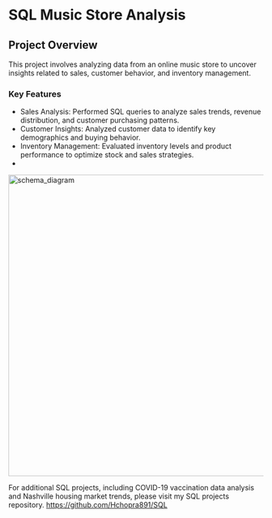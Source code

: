 # SQL Music Store Analysis
## Project Overview
This project involves analyzing data from an online music store to uncover insights related to sales, customer behavior, and inventory management.





### Key Features
* Sales Analysis: Performed SQL queries to analyze sales trends, revenue distribution, and customer purchasing patterns.
* Customer Insights: Analyzed customer data to identify key demographics and buying behavior.
* Inventory Management: Evaluated inventory levels and product performance to optimize stock and sales strategies.
* 
<img width="594" alt="schema_diagram" src="https://github.com/Hchopra891/SQL-Music-Store-Analysis-/assets/96097088/35747ff7-ab2b-44a8-9538-02bad22d1c9c">



For additional SQL projects, including COVID-19 vaccination data analysis and Nashville housing market trends, please visit my SQL projects repository.
https://github.com/Hchopra891/SQL
